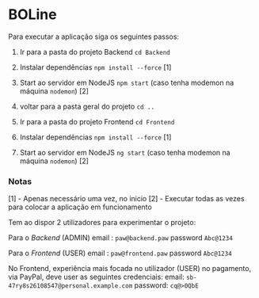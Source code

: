 # BOLine

Para executar a aplicação siga os seguintes passos:

1. Ir para a pasta do projeto Backend `cd Backend`
2. Instalar dependências `npm install --force` [1]
3. Start ao servidor em NodeJS `npm start` (caso tenha modemon na máquina `nodemon`) [2]

4. voltar para a pasta geral do projeto `cd ..`

5. Ir para a pasta do projeto Frontend `cd Frontend`
6. Instalar dependências `npm install --force` [1]
7. Start ao servidor em NodeJS `ng start` (caso tenha modemon na máquina `nodemon`) [2]


### Notas
[1] - Apenas necessário uma vez, no inicio
[2] - Executar todas as vezes para colocar a aplicação em funcionamento


Tem ao dispor 2 utilizadores para experimentar o projeto:

Para o *Backend* (ADMIN)
email : `paw@backend.paw`
password `Abc@1234`

Para o *Frontend* (USER)
email : `paw@frontend.paw`
password `Abc@1234`


No Frontend, experiência mais focada no utilizador (USER) no pagamento, via PayPal, deve user as seguintes credenciais:
email: `sb-47ry8s26108547@personal.example.com`
password: `cq@>0QbE`
